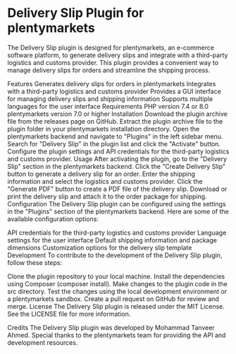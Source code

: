 # Delivery Slip Plugin for plentymarkets
The Delivery Slip plugin is designed for plentymarkets, an e-commerce software platform, to generate delivery slips and integrate with a third-party logistics and customs provider. This plugin provides a convenient way to manage delivery slips for orders and streamline the shipping process.

Features
Generates delivery slips for orders in plentymarkets
Integrates with a third-party logistics and customs provider
Provides a GUI interface for managing delivery slips and shipping information
Supports multiple languages for the user interface
Requirements
PHP version 7.4 or 8.0
plentymarkets version 7.0 or higher
Installation
Download the plugin archive file from the releases page on GitHub.
Extract the plugin archive file to the plugin folder in your plentymarkets installation directory.
Open the plentymarkets backend and navigate to "Plugins" in the left sidebar menu.
Search for "Delivery Slip" in the plugin list and click the "Activate" button.
Configure the plugin settings and API credentials for the third-party logistics and customs provider.
Usage
After activating the plugin, go to the "Delivery Slip" section in the plentymarkets backend.
Click the "Create Delivery Slip" button to generate a delivery slip for an order.
Enter the shipping information and select the logistics and customs provider.
Click the "Generate PDF" button to create a PDF file of the delivery slip.
Download or print the delivery slip and attach it to the order package for shipping.
Configuration
The Delivery Slip plugin can be configured using the settings in the "Plugins" section of the plentymarkets backend. Here are some of the available configuration options:

API credentials for the third-party logistics and customs provider
Language settings for the user interface
Default shipping information and package dimensions
Customization options for the delivery slip template
Development
To contribute to the development of the Delivery Slip plugin, follow these steps:

Clone the plugin repository to your local machine.
Install the dependencies using Composer (composer install).
Make changes to the plugin code in the src directory.
Test the changes using the local development environment or a plentymarkets sandbox.
Create a pull request on GitHub for review and merge.
License
The Delivery Slip plugin is released under the MIT License. See the LICENSE file for more information.

Credits
The Delivery Slip plugin was developed by Mohammad Tanveer Ahmed. Special thanks to the plentymarkets team for providing the API and development resources.
